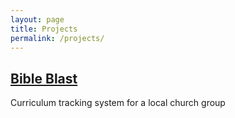 ```yaml
---
layout: page
title: Projects
permalink: /projects/
---
```

<h2><a href="https://github.com/ppalms/bible-blast" class="text-black no-underline hover:text-indigo" target="_blank">Bible Blast</a></h2>

Curriculum tracking system for a local church group